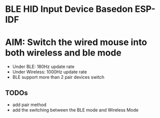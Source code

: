 # BLE HID Input Device Basedon ESP-IDF

# AIM: Switch the wired mouse into both wireless and ble mode
+ Under BLE: 180Hz update rate
+ Under Wireless: 1000Hz update rate
+ BLE support more than 2 pair devices switch

## TODOs
+ add pair method
+ add the switching between the BLE mode and Wireless Mode